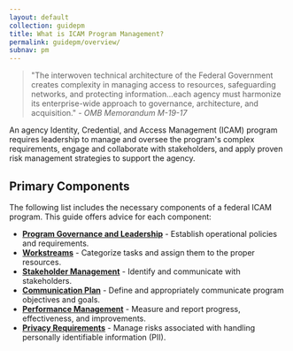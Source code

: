 ```yaml
---
layout: default
collection: guidepm
title: What is ICAM Program Management?
permalink: guidepm/overview/
subnav: pm
---
```


> "The interwoven technical architecture of the Federal Government creates complexity in managing access to resources, safeguarding networks, and protecting information...each agency must harmonize its enterprise-wide approach to governance, architecture, and acquisition." - *OMB Memorandum M-19-17*

An agency Identity, Credential, and Access Management (ICAM) program requires leadership to manage and oversee the program's complex requirements, engage and collaborate with stakeholders, and apply proven risk management strategies to support the agency.

## Primary Components

The following list includes the necessary components of a federal ICAM program. This guide offers advice for each component:

- [**Program Governance and Leadership**](/guidepm/governance/) - Establish operational policies and requirements.
- [**Workstreams**](/guidepm/workstreams/) - Categorize tasks and assign them to the proper resources.
- [**Stakeholder Management**](/guidepm/stakeholders/) - Identify and communicate with stakeholders.
- [**Communication Plan**](/guidepm/comm/) - Define and appropriately communicate program objectives and goals.
- [**Performance Management**](/guidepm/performance/) - Measure and report progress, effectiveness, and improvements.
- [**Privacy Requirements**](/guidepm/privacy/) - Manage risks associated with handling personally identifiable information (PII).
